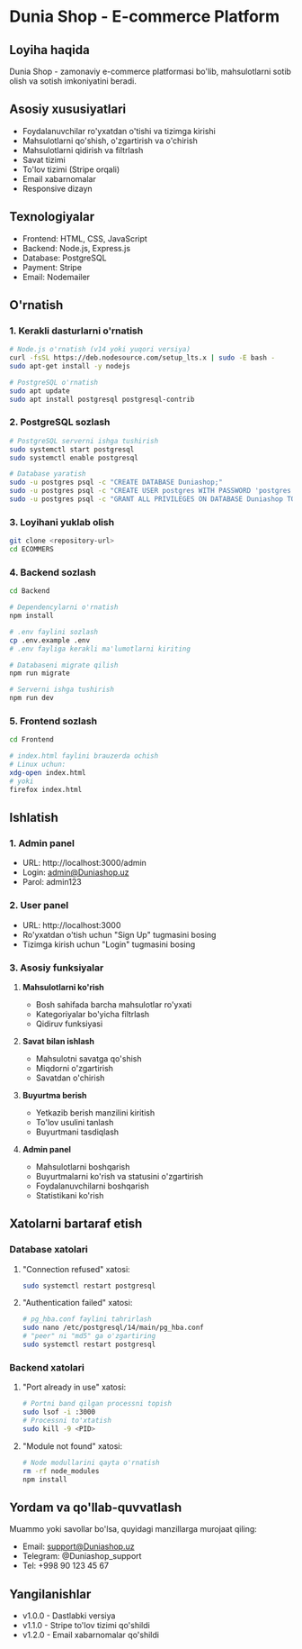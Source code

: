 # Dunia Shop - E-commerce Platform

## Loyiha haqida
Dunia Shop - zamonaviy e-commerce platformasi bo'lib, mahsulotlarni sotib olish va sotish imkoniyatini beradi.

## Asosiy xususiyatlari
- Foydalanuvchilar ro'yxatdan o'tishi va tizimga kirishi
- Mahsulotlarni qo'shish, o'zgartirish va o'chirish
- Mahsulotlarni qidirish va filtrlash
- Savat tizimi
- To'lov tizimi (Stripe orqali)
- Email xabarnomalar
- Responsive dizayn

## Texnologiyalar
- Frontend: HTML, CSS, JavaScript
- Backend: Node.js, Express.js
- Database: PostgreSQL
- Payment: Stripe
- Email: Nodemailer

## O'rnatish

### 1. Kerakli dasturlarni o'rnatish
```bash
# Node.js o'rnatish (v14 yoki yuqori versiya)
curl -fsSL https://deb.nodesource.com/setup_lts.x | sudo -E bash -
sudo apt-get install -y nodejs

# PostgreSQL o'rnatish
sudo apt update
sudo apt install postgresql postgresql-contrib
```

### 2. PostgreSQL sozlash
```bash
# PostgreSQL serverni ishga tushirish
sudo systemctl start postgresql
sudo systemctl enable postgresql

# Database yaratish
sudo -u postgres psql -c "CREATE DATABASE Duniashop;"
sudo -u postgres psql -c "CREATE USER postgres WITH PASSWORD 'postgres';"
sudo -u postgres psql -c "GRANT ALL PRIVILEGES ON DATABASE Duniashop TO postgres;"
```

### 3. Loyihani yuklab olish
```bash
git clone <repository-url>
cd ECOMMERS
```

### 4. Backend sozlash
```bash
cd Backend

# Dependencylarni o'rnatish
npm install

# .env faylini sozlash
cp .env.example .env
# .env fayliga kerakli ma'lumotlarni kiriting

# Databaseni migrate qilish
npm run migrate

# Serverni ishga tushirish
npm run dev
```

### 5. Frontend sozlash
```bash
cd Frontend

# index.html faylini brauzerda ochish
# Linux uchun:
xdg-open index.html
# yoki
firefox index.html
```

## Ishlatish

### 1. Admin panel
- URL: http://localhost:3000/admin
- Login: admin@Duniashop.uz
- Parol: admin123

### 2. User panel
- URL: http://localhost:3000
- Ro'yxatdan o'tish uchun "Sign Up" tugmasini bosing
- Tizimga kirish uchun "Login" tugmasini bosing

### 3. Asosiy funksiyalar
1. **Mahsulotlarni ko'rish**
   - Bosh sahifada barcha mahsulotlar ro'yxati
   - Kategoriyalar bo'yicha filtrlash
   - Qidiruv funksiyasi

2. **Savat bilan ishlash**
   - Mahsulotni savatga qo'shish
   - Miqdorni o'zgartirish
   - Savatdan o'chirish

3. **Buyurtma berish**
   - Yetkazib berish manzilini kiritish
   - To'lov usulini tanlash
   - Buyurtmani tasdiqlash

4. **Admin panel**
   - Mahsulotlarni boshqarish
   - Buyurtmalarni ko'rish va statusini o'zgartirish
   - Foydalanuvchilarni boshqarish
   - Statistikani ko'rish

## Xatolarni bartaraf etish

### Database xatolari
1. "Connection refused" xatosi:
   ```bash
   sudo systemctl restart postgresql
   ```

2. "Authentication failed" xatosi:
   ```bash
   # pg_hba.conf faylini tahrirlash
   sudo nano /etc/postgresql/14/main/pg_hba.conf
   # "peer" ni "md5" ga o'zgartiring
   sudo systemctl restart postgresql
   ```

### Backend xatolari
1. "Port already in use" xatosi:
   ```bash
   # Portni band qilgan processni topish
   sudo lsof -i :3000
   # Processni to'xtatish
   sudo kill -9 <PID>
   ```

2. "Module not found" xatosi:
   ```bash
   # Node modullarini qayta o'rnatish
   rm -rf node_modules
   npm install
   ```

## Yordam va qo'llab-quvvatlash
Muammo yoki savollar bo'lsa, quyidagi manzillarga murojaat qiling:
- Email: support@Duniashop.uz
- Telegram: @Duniashop_support
- Tel: +998 90 123 45 67

## Yangilanishlar
- v1.0.0 - Dastlabki versiya
- v1.1.0 - Stripe to'lov tizimi qo'shildi
- v1.2.0 - Email xabarnomalar qo'shildi

